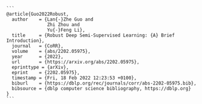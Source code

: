 ````
```
@article{Guo2022Robust,
  author    = {Lan{-}Zhe Guo and
               Zhi Zhou and
               Yu{-}Feng Li},
  title     = {Robust Deep Semi-Supervised Learning: {A} Brief Introduction},
  journal   = {CoRR},
  volume    = {abs/2202.05975},
  year      = {2022},
  url       = {https://arxiv.org/abs/2202.05975},
  eprinttype = {arXiv},
  eprint    = {2202.05975},
  timestamp = {Fri, 18 Feb 2022 12:23:53 +0100},
  biburl    = {https://dblp.org/rec/journals/corr/abs-2202-05975.bib},
  bibsource = {dblp computer science bibliography, https://dblp.org}
}
```
````